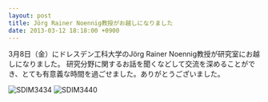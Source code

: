 ```yaml
---
layout: post
title: Jörg Rainer Noennig教授がお越しになりました
date: 2013-03-12 18:18:00 +0900
---
```


3月8日（金）にドレスデン工科大学のJörg Rainer Noennig教授が研究室にお越しになりました。
研究分野に関するお話を聞くなどして交流を深めることができ、とても有意義な時間を過ごせました。ありがとうございました。

![SDIM3434]({{site.baseurl}}/img/2013-03-12-jorg-rainer-nennig-1.jpg)
![SDIM3440]({{site.baseurl}}/img/2013-03-12-jorg-rainer-nennig-2.jpg)